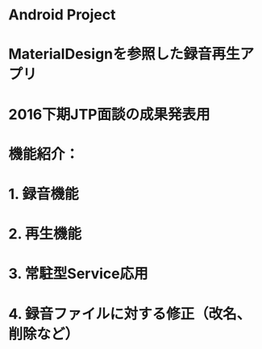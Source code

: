# Android Project
# MaterialDesignを参照した録音再生アプリ
# 2016下期JTP面談の成果発表用
# 
# 機能紹介：
# 1. 録音機能
# 2. 再生機能
# 3. 常駐型Service応用
# 4. 録音ファイルに対する修正（改名、削除など）
